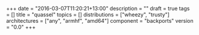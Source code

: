 +++
date = "2016-03-07T11:20:21+13:00"
description = ""
draft = true
tags = []
title = "quassel"
topics = []
distributions = ["wheezy", "trusty"]
architectures = ["any", "armhf", "amd64"]
component = "backports"
version = "0.0"
+++

